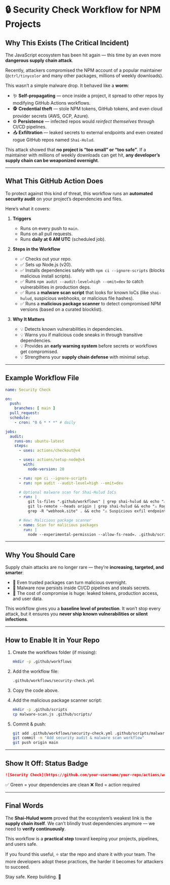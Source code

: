 # 🔒 Security Check Workflow for NPM Projects

## Why This Exists (The Critical Incident)

The JavaScript ecosystem has been hit again — this time by an even more **dangerous supply chain attack**.

Recently, attackers compromised the NPM account of a popular maintainer (`@ctrl/tinycolor` and many other packages, millions of weekly downloads).

This wasn’t a simple malware drop. It behaved like a **worm**:

* 🪱 **Self-propagating** — once inside a project, it spread to other repos by modifying GitHub Actions workflows.
* 🕵️ **Credential theft** — stole NPM tokens, GitHub tokens, and even cloud provider secrets (AWS, GCP, Azure).
* ⚙️ **Persistence** — infected repos would *reinfect themselves* through CI/CD pipelines.
* 📤 **Exfiltration** — leaked secrets to external endpoints and even created rogue GitHub repos named `Shai-Hulud`.

This attack showed that **no project is “too small” or “too safe”**.
If a maintainer with millions of weekly downloads can get hit, **any developer’s supply chain can be weaponized overnight**.

---

## What This GitHub Action Does

To protect against this kind of threat, this workflow runs an **automated security audit** on your project’s dependencies and files.

Here’s what it covers:

1. **Triggers**

   * Runs on every push to `main`.
   * Runs on all pull requests.
   * Runs **daily at 6 AM UTC** (scheduled job).

2. **Steps in the Workflow**

   * ✅ Checks out your repo.
   * ✅ Sets up Node.js (v20).
   * ✅ Installs dependencies safely with `npm ci --ignore-scripts` (blocks malicious install scripts).
   * ✅ Runs `npm audit --audit-level=high --omit=dev` to catch vulnerabilities in production deps.
   * ✅ Runs a **malware scan script** that looks for known IoCs (like `shai-hulud`, suspicious webhooks, or malicious file hashes).
   * ✅ Runs a **malicious package scanner** to detect compromised NPM versions (based on a curated blocklist).

3. **Why It Matters**

   * 💡 Detects known vulnerabilities in dependencies.
   * 💡 Warns you if malicious code sneaks in through transitive dependencies.
   * 💡 Provides an **early warning system** before secrets or workflows get compromised.
   * 💡 Strengthens your **supply chain defense** with minimal setup.

---

## Example Workflow File

```yaml
name: Security Check

on:
  push:
    branches: [ main ]
  pull_request:
  schedule:
    - cron: "0 6 * * *" # daily

jobs:
  audit:
    runs-on: ubuntu-latest
    steps:
      - uses: actions/checkout@v4

      - uses: actions/setup-node@v4
        with:
          node-version: 20

      - run: npm ci --ignore-scripts
      - run: npm audit --audit-level=high --omit=dev

      # Optional malware scan for Shai-Hulud IoCs
      - run: |
          git ls-files ".github/workflows" | grep shai-hulud && echo "⚠️ Workflow infection detected"
          git ls-remote --heads origin | grep shai-hulud && echo "⚠️ Rogue branch detected"
          grep -R "webhook.site" . && echo "⚠️ Suspicious exfil endpoint"

      # New: Malicious package scanner
      - name: Scan for malicious packages
        run: |
          node --experimental-permission --allow-fs-read=. .github/scripts/malware-scan.js "."
```

---

## Why You Should Care

Supply chain attacks are no longer rare — they’re **increasing, targeted, and smarter**:

* 🧨 Even trusted packages can turn malicious overnight.
* 🧨 Malware now persists inside CI/CD pipelines and steals secrets.
* 🧨 The cost of compromise is huge: leaked tokens, production access, and user data.

This workflow gives you a **baseline level of protection**.
It won’t stop every attack, but it ensures you **never ship known vulnerabilities or silent infections**.

---

## How to Enable It in Your Repo

1. Create the workflows folder (if missing):

   ```bash
   mkdir -p .github/workflows
   ```

2. Add the workflow file:

   ```bash
   .github/workflows/security-check.yml
   ```

3. Copy the code above.

4. Add the malicious package scanner script:

   ```bash
   mkdir -p .github/scripts
   cp malware-scan.js .github/scripts/
   ```

5. Commit & push:

   ```bash
   git add .github/workflows/security-check.yml .github/scripts/malware-scan.js
   git commit -m "Add security audit & malware scan workflow"
   git push origin main
   ```

---

## Show It Off: Status Badge

```markdown
![Security Check](https://github.com/your-username/your-repo/actions/workflows/security-check.yml/badge.svg)
```

✅ Green = your dependencies are clean
❌ Red = action required

---

## Final Words

The **Shai-Hulud worm** proved that the ecosystem’s weakest link is the **supply chain itself**.
We can’t blindly trust dependencies anymore — we need to **verify continuously**.

This workflow is a **practical step** toward keeping your projects, pipelines, and users safe.

If you found this useful, ⭐ star the repo and share it with your team.
The more developers adopt these practices, the harder it becomes for attackers to succeed.

Stay safe. Keep building. 🚀
